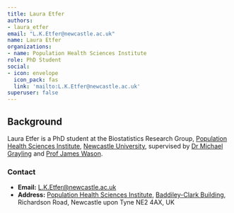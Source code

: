 ```yaml
---
title: Laura Etfer
authors:
- laura_etfer
email: "L.K.Etfer@newcastle.ac.uk"
name: Laura Etfer
organizations:
- name: Population Health Sciences Institute
role: PhD Student
social:
- icon: envelope
  icon_pack: fas
  link: 'mailto:L.K.Etfer@newcastle.ac.uk'
superuser: false
---
```


## Background

Laura Etfer is a PhD student at the Biostatistics Research Group, [Population Health Sciences Institute](https://www.ncl.ac.uk/medical-sciences/research/institutes/health-sciences/), [Newcastle University](https://www.ncl.ac.uk/), supervised by [Dr Michael Grayling](/staff/michael_grayling/) and [Prof James Wason](/staff/james_wason/).

### Contact

- __Email:__ [L.K.Etfer@newcastle.ac.uk](mailto:L.K.Etfer@newcastle.ac.uk)
- __Address:__ [Population Health Sciences Institute](https://www.ncl.ac.uk/medical-sciences/research/institutes/health-sciences/), [Baddiley-Clark Building](https://www.ncl.ac.uk/tour/academic/baddiley-clark/), Richardson Road, Newcastle upon Tyne NE2 4AX, UK
